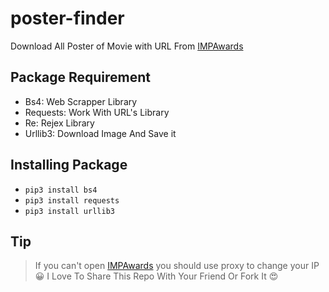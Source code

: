 # poster-finder
Download All Poster of Movie with URL From [IMPAwards](http://www.impawards.com)


## Package Requirement
+ Bs4: Web Scrapper Library
+ Requests: Work With URL's Library
+ Re: Rejex Library
+ Urllib3: Download Image And Save it


## Installing Package

+ ```pip3 install bs4```
+ ```pip3 install requests```
+ ```pip3 install urllib3```

## Tip

> If you can't open [IMPAwards](http://www.impawards.com) you should use proxy to change your IP 😀
> I Love To Share This Repo With Your Friend Or Fork It 😍
